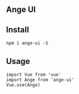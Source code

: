 ## Ange UI

## Install
```shell
npm i ange-ui -S
```

## Usage

```shell
import Vue from 'vue'
import Ange from 'ange-ui'
Vue.use(Ange)
```